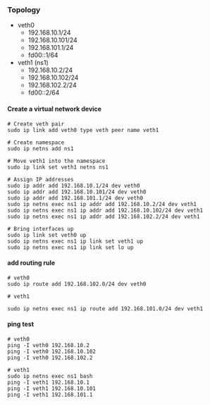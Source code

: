 ### Topology
- veth0
  - 192.168.10.1/24
  - 192.168.10.101/24
  - 192.168.101.1/24
  - fd00::1/64 
- veth1 (ns1)
  - 192.168.10.2/24
  - 192.168.10.102/24
  - 192.168.102.2/24
  - fd00::2/64

#### Create a virtual network device
```
# Create veth pair
sudo ip link add veth0 type veth peer name veth1

# Create namespace
sudo ip netns add ns1

# Move veth1 into the namespace
sudo ip link set veth1 netns ns1

# Assign IP addresses
sudo ip addr add 192.168.10.1/24 dev veth0
sudo ip addr add 192.168.10.101/24 dev veth0
sudo ip addr add 192.168.101.1/24 dev veth0
sudo ip netns exec ns1 ip addr add 192.168.10.2/24 dev veth1
sudo ip netns exec ns1 ip addr add 192.168.10.102/24 dev veth1
sudo ip netns exec ns1 ip addr add 192.168.102.2/24 dev veth1

# Bring interfaces up
sudo ip link set veth0 up
sudo ip netns exec ns1 ip link set veth1 up
sudo ip netns exec ns1 ip link set lo up
```

#### add routing rule
```
# veth0
sudo ip route add 192.168.102.0/24 dev veth0

# veth1

sudo ip netns exec ns1 ip route add 192.168.101.0/24 dev veth1
```

#### ping test
```
# veth0
ping -I veth0 192.168.10.2
ping -I veth0 192.168.10.102
ping -I veth0 192.168.102.2

# veth1
sudo ip netns exec ns1 bash
ping -I veth1 192.168.10.1
ping -I veth1 192.168.10.101
ping -I veth1 192.168.101.1
```
